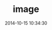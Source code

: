 ---
layout: image
title:  image
date:   2014-10-15 10:34:30
categories: image
pre: | 
    Lorem ipsum dolor sit amet.
src: /images/mymusic.png
---